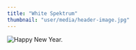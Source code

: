 ```yaml
---
title: "White Spektrum"
thumbnail: "user/media/header-image.jpg"
---
```

![Happy New Year.](http://getbenonit.test/user/media/header-image.jpg)